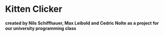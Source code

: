 # Kitten Clicker

#### created by Nils Schiffhauer, Max Leibold and Cedric Nolte as a project for our university programming class